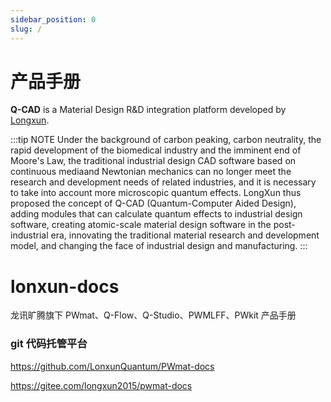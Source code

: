 ```yaml
---
sidebar_position: 0
slug: /
---
```


# 产品手册

**Q-CAD** is a Material Design R&D integration platform developed by [Longxun](http://www.pwmat.com/).

:::tip NOTE
Under the background of carbon peaking, carbon neutrality, the rapid development of the biomedical industry and the imminent end of Moore's Law, the traditional industrial design CAD software based on continuous mediaand Newtonian mechanics can no longer meet the research and development needs of related industries, and it is necessary to take into account more microscopic quantum effects. LongXun thus proposed the concept of Q-CAD (Quantum-Computer Aided Design), adding modules that can calculate quantum effects to industrial design software, creating atomic-scale material design software in the post-industrial era, innovating the traditional material research and development model, and changing the face of industrial design and manufacturing.
:::

# lonxun-docs

龙讯旷腾旗下 PWmat、Q-Flow、Q-Studio、PWMLFF、PWkit 产品手册

### git 代码托管平台

https://github.com/LonxunQuantum/PWmat-docs

https://gitee.com/longxun2015/pwmat-docs
